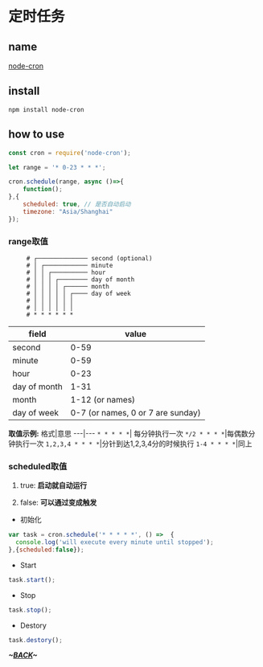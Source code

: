 # 定时任务

## name 

[node-cron](https://github.com/node-cron/node-cron)

## install

```
npm install node-cron 
```

## how to use

```js
const cron = require('node-cron');

let range = '* 0-23 * * *';

cron.schedule(range, async ()=>{
    function();
},{
    scheduled: true, // 是否自动启动
    timezone: "Asia/Shanghai"
});
```

### range取值

```
     # ┌────────────── second (optional)
     # │ ┌──────────── minute
     # │ │ ┌────────── hour
     # │ │ │ ┌──────── day of month
     # │ │ │ │ ┌────── month
     # │ │ │ │ │ ┌──── day of week
     # │ │ │ │ │ │
     # │ │ │ │ │ │
     # * * * * * *

```

field|value
---|---
second|0-59
minute|0-59
hour|0-23
day of month|1-31
month|1-12 (or names)
day of week|0-7 (or names, 0 or 7 are sunday)

**取值示例:**
格式|意思
---|---
`* * * * *`| 每分钟执行一次
`*/2 * * * *`|每偶数分钟执行一次
`1,2,3,4 * * * *`|分针到达1,2,3,4分的时候执行
`1-4 * * * *`|同上

### scheduled取值

1. true: 
**启动就自动运行**

1. false: 
**可以通过变成触发**

* 初始化

```js
var task = cron.schedule('* * * * *', () =>  {
  console.log('will execute every minute until stopped');
},{scheduled:false});
```

* Start

```js
task.start();
```

* Stop

```js
task.stop();
```

* Destory

```js
task.destory();
```

***~[BACK](ReadMe.md)~***
